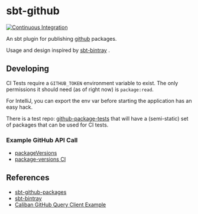 
# sbt-github

[![Continuous Integration](https://github.com/er1c/sbt-github/actions/workflows/ci.yml/badge.svg)](https://github.com/er1c/sbt-github/actions/workflows/ci.yml)

An sbt plugin for publishing [github](https://github.com) packages.

Usage and design inspired by [sbt-bintray](https://index.scala-lang.org/sbt/sbt-bintray) .

## Developing

CI Tests require a `GITHUB_TOKEN` environment variable to exist.  The only permissions it should need (as of right now) is `package:read`.

For IntelliJ, you can export the env var before starting the application has an easy hack.

There is a test repo: [github-package-tests](https://github.com/er1c/github-packages-tests) that will have a (semi-static) set of packages that can be used for CI tests.

### Example GitHub API Call

* [packageVersions](https://github.com/er1c/sbt-github/blob/develop/core/src/main/scala/github/GitHubRepo.scala#L17)
* [package-versions CI](https://github.com/er1c/sbt-github/blob/develop/sbt-github/src/sbt-test/sbt-github/package-versions/build.sbt#L5)

## References

* [sbt-github-packages](https://github.com/djspiewak/sbt-github-packages/tree/master/src/main/scala/sbtghpackages)
* [sbt-bintray](https://github.com/sbt/sbt-bintray)
* [Caliban GitHub Query Client Example](https://github.com/fokot/caliban-talk/blob/master/src/main/scala/example/GithubQuery.scala)
